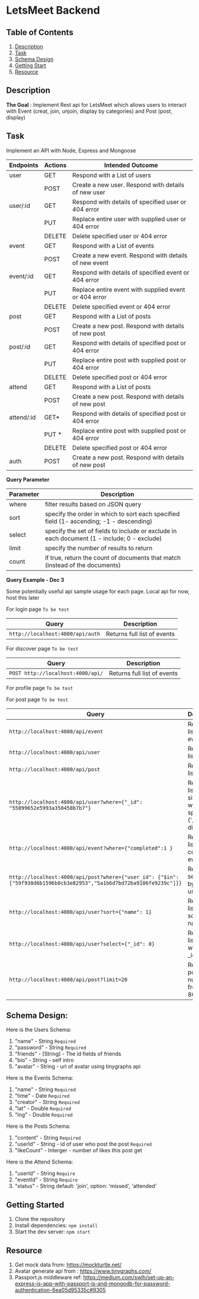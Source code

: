 # LetsMeet Backend

## Table of Contents
1. [Description](#description)
2. [Task](#task)
3. [Schema Design](#schema-design)
4. [Getting Start](#getting-started)
5. [Resource](#resource)

## Description

**The Goal** : Implement Rest api for LetsMeet which allows users to interact with Event (creat, join, unjoin, display by categories) and Post (post, display)

## Task

 Implement an API with Node, Express and Mongoose

| Endpoints | Actions | Intended Outcome                                      |
|---------- |---------|-------------------------------------------------------|
| user      | GET     | Respond with a List of users                          |
|           | POST    | Create a new user. Respond with details of new user   |
| user/:id  | GET     | Respond with details of specified user or 404 error   |
|           | PUT     | Replace entire user with supplied user or 404 error   |
|           | DELETE  | Delete specified user or 404 error                    |
| event     | GET     | Respond with a List of events                         |
|           | POST    | Create a new event. Respond with details of new event |
| event/:id | GET     | Respond with details of specified event or 404 error  |
|           | PUT     | Replace entire event with supplied event or 404 error |
|           | DELETE  | Delete specified event or 404 error                   |
| post      | GET     | Respond with a List of posts                          |
|           | POST    | Create a new post. Respond with details of new post   |
| post/:id  | GET     | Respond with details of specified post or 404 error   |
|           | PUT     | Replace entire post with supplied post or 404 error   |
|           | DELETE  | Delete specified post or 404 error                    |
| attend    | GET     | Respond with a List of posts                          |
|           | POST    | Create a new post. Respond with details of new post   |
| attend/:id| GET*     | Respond with details of specified post or 404 error   |
|           | PUT  *   | Replace entire post with supplied post or 404 error   |
|           | DELETE  | Delete specified post or 404 error                    |
| auth      | POST    | Create a new post. Respond with details of new post   |
**Query Parameter**

| Parameter | Description                                                                                 |
|----------|----------------------------------------------------------------------------------------------|
| where    | filter results based on JSON query                                                           |
| sort     | specify the order in which to sort each specified field  (1- ascending; -1 - descending)     |
| select   | specify the set of fields to include or exclude in each document  (1 - include; 0 - exclude) |
| limit    | specify the number of results to return                                                      |
| count    | if true, return the count of documents that match (instead of the documents)                 |

**Query Example - Dec 3**

Some potentially useful api sample usage for each page. Local api for now, host this later

For login page `To be test`

| Query                      | Description                                             |
|----------------------------|---------------------------------------------------------|
| `http://localhost:4000/api/auth`     | Returns full list of  events                       |

For discover page `To be test`

| Query                      | Description                                             |
|----------------------------|---------------------------------------------------------|
| `POST http://localhost:4000/api/`     | Returns full list of  events                       |

For profile page `To be test`

For post page `To be test`

| Query                                                                                | Description                                             |
|-----------------------------------------------------------------------------------------|---------------------------------------------------------|
| `http://localhost:4000/api/event`                          | Returns full list of  events                       |
| `http://localhost:4000/api/user`                          | Returns full list of users                       |
| `http://localhost:4000/api/post`                          | Returns full list of  posts                       |
| `http://localhost:4000/api/user?where={"_id": "55099652e5993a350458b7b7"}`         | Returns a list with a single user with the specified ID ('_id' will be different) |
| `http://localhost:4000/api/event?where={"completed":1 }`                          | Returns a list of completed events                     |
| `http://localhost:4000/api/post?where={"user_id": {"$in": ["59f930d6b1596b0cb3e82953","5a1b6d7bd72ba9106fe9239c"]}}` | Returns a set of posts by certain users                                 |
| `http://localhost:4000/api/user?sort={"name": 1}`                                  | Returns a list of users sorted by name                  |
| `http://localhost:4000/api/user?select={"_id": 0}`                                  | Returns a list of users without the _id field           |
| `http://localhost:4000/api/post?limit=20`                                   | Returns posts number from 61 to 80                            |

## Schema Design:

Here is the Users Schema:

1. "name" - String     `Required`
2. "password" - String    `Required`
3. "friends" - [String] - The id fields of friends
4. "bio" - String - self intro
5. "avatar" - String - url of avatar using tinygraphs api


Here is the Events Schema:

1. "name" - String `Required`
2. "time" - Date `Required`
3. "creator" - String `Required`
4. "lat" - Double `Required`
5. "lng" - Double `Required`


Here is the Posts Schema:
1. "content" - String  `Required`
2. "userId" - String - id of user who post the post `Required`
3. "likeCount" - Interger - number of likes this post get


Here is the Attend Schema:
1. "userId" - String `Require`
2. "eventId" - String `Require`
3. "status" - String default: 'join', option: 'missed', 'attended'


## Getting Started
1. Clone the repository
2. Install dependencies:
`npm install`
3. Start the dev server:
`npm start`

## Resource
1. Get mock data from: https://mockturtle.net/
2. Avatar generate api from : https://www.tinygraphs.com/
3. Passport.js middleware ref: https://medium.com/swlh/set-up-an-express-js-app-with-passport-js-and-mongodb-for-password-authentication-6ea05d95335c#9305